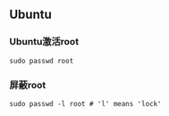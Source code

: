 ---
---
<link rel="stylesheet" type="text/css" href="../css/common.css"/>

## Ubuntu

### Ubuntu激活root

```
sudo passwd root
```

### 屏蔽root

```
sudo passwd -l root # 'l' means 'lock'
```

<script type="text/javascript" src="../js/md.js"></script>
<script>
setHeader("Ubuntu");
</script>
